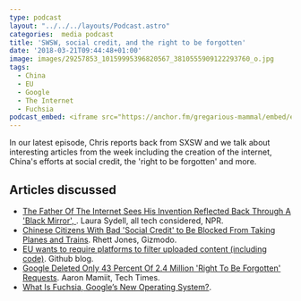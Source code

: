 ```yaml
---
type: podcast
layout: "../../../layouts/Podcast.astro"
categories:  media podcast
title: 'SWSW, social credit, and the right to be forgotten'
date: '2018-03-21T09:44:48+01:00'
image: images/29257853_10159995396820567_3810555909122293760_o.jpg
tags:
  - China
  - EU
  - Google
  - The Internet
  - Fuchsia
podcast_embed: <iframe src="https://anchor.fm/gregarious-mammal/embed/episodes/SWSW--social-credit--and-the-right-to-be-forgotten-e17n4v" height="102px" width="400px" frameborder="0" scrolling="no"></iframe>
---
```


In our latest episode, Chris reports back from SXSW and we talk about interesting articles from the week including the creation of the internet, China's efforts at social credit, the 'right to be forgotten' and more.

## Articles discussed

-   [The Father Of The Internet Sees His Invention Reflected Back Through A 'Black Mirror', ](https://www.npr.org/sections/alltechconsidered/2018/02/20/583682937/the-father-of-the-internet-sees-his-invention-reflected-back-through-a-black-mir). Laura Sydell, all tech considered, NPR.
-   [Chinese Citizens With Bad 'Social Credit' to Be Blocked From Taking Planes and Trains](https://gizmodo.com/chinese-citizens-with-bad-social-credit-to-be-blocked-f-1823845648). Rhett Jones, Gizmodo.
-   [EU wants to require platforms to filter uploaded content (including code)](https://blog.github.com/2018-03-14-eu-proposal-upload-filters-code/). Github blog.
-   [Google Deleted Only 43 Percent Of 2.4 Million 'Right To Be Forgotten' Requests](https://www.techtimes.com/articles/222046/20180228/google-deleted-only-43-percent-of-2-4-million-right-to-be-forgotten-requests.htm). Aaron Mamiit, Tech Times.
-   [What Is Fuchsia, Google’s New Operating System?](https://www.howtogeek.com/345777/what-is-fuchsia-googles-new-operating-system/).
